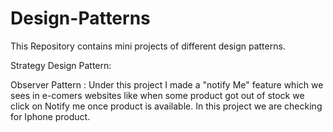# Design-Patterns

This Repository contains mini projects of different design patterns.

Strategy Design Pattern: 

Observer Pattern : Under this project I made a "notify Me" feature which we sees in e-comers websites like when some product got out of stock we click on Notify me once product is available.
In this project we are checking for Iphone product.
